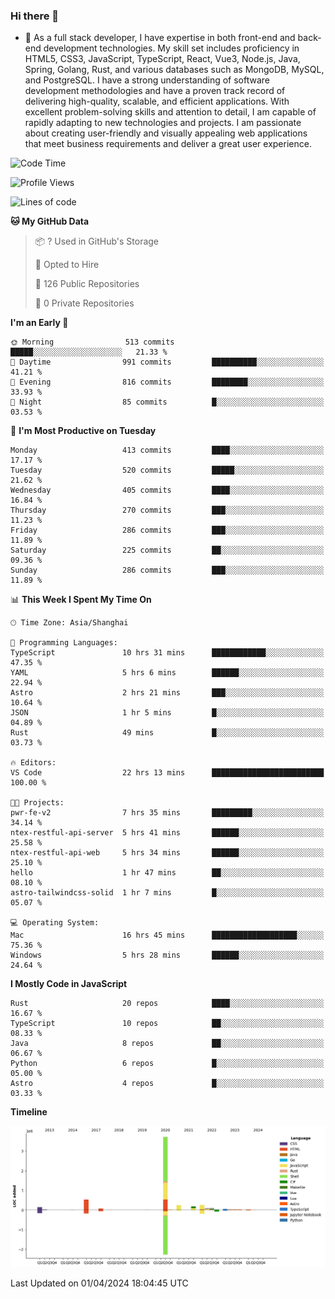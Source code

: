 ### Hi there 👋

- 🌱 As a full stack developer, I have expertise in both front-end and back-end development technologies. My skill set includes proficiency in HTML5, CSS3, JavaScript, TypeScript, React, Vue3, Node.js, Java, Spring, Golang, Rust, and various databases such as MongoDB, MySQL, and PostgreSQL. I have a strong understanding of software development methodologies and have a proven track record of delivering high-quality, scalable, and efficient applications. With excellent problem-solving skills and attention to detail, I am capable of rapidly adapting to new technologies and projects. I am passionate about creating user-friendly and visually appealing web applications that meet business requirements and deliver a great user experience.

<!--START_SECTION:waka-->
![Code Time](http://img.shields.io/badge/Code%20Time-1%2C319%20hrs%209%20mins-blue)

![Profile Views](http://img.shields.io/badge/Profile%20Views-0-blue)

![Lines of code](https://img.shields.io/badge/From%20Hello%20World%20I%27ve%20Written-5.6%20million%20lines%20of%20code-blue)

**🐱 My GitHub Data** 

> 📦 ? Used in GitHub's Storage 
 > 
> 💼 Opted to Hire
 > 
> 📜 126 Public Repositories 
 > 
> 🔑 0 Private Repositories 
 > 
**I'm an Early 🐤** 

```text
🌞 Morning                513 commits         █████░░░░░░░░░░░░░░░░░░░░   21.33 % 
🌆 Daytime                991 commits         ██████████░░░░░░░░░░░░░░░   41.21 % 
🌃 Evening                816 commits         ████████░░░░░░░░░░░░░░░░░   33.93 % 
🌙 Night                  85 commits          █░░░░░░░░░░░░░░░░░░░░░░░░   03.53 % 
```
📅 **I'm Most Productive on Tuesday** 

```text
Monday                   413 commits         ████░░░░░░░░░░░░░░░░░░░░░   17.17 % 
Tuesday                  520 commits         █████░░░░░░░░░░░░░░░░░░░░   21.62 % 
Wednesday                405 commits         ████░░░░░░░░░░░░░░░░░░░░░   16.84 % 
Thursday                 270 commits         ███░░░░░░░░░░░░░░░░░░░░░░   11.23 % 
Friday                   286 commits         ███░░░░░░░░░░░░░░░░░░░░░░   11.89 % 
Saturday                 225 commits         ██░░░░░░░░░░░░░░░░░░░░░░░   09.36 % 
Sunday                   286 commits         ███░░░░░░░░░░░░░░░░░░░░░░   11.89 % 
```


📊 **This Week I Spent My Time On** 

```text
🕑︎ Time Zone: Asia/Shanghai

💬 Programming Languages: 
TypeScript               10 hrs 31 mins      ████████████░░░░░░░░░░░░░   47.35 % 
YAML                     5 hrs 6 mins        ██████░░░░░░░░░░░░░░░░░░░   22.94 % 
Astro                    2 hrs 21 mins       ███░░░░░░░░░░░░░░░░░░░░░░   10.64 % 
JSON                     1 hr 5 mins         █░░░░░░░░░░░░░░░░░░░░░░░░   04.89 % 
Rust                     49 mins             █░░░░░░░░░░░░░░░░░░░░░░░░   03.73 % 

🔥 Editors: 
VS Code                  22 hrs 13 mins      █████████████████████████   100.00 % 

🐱‍💻 Projects: 
pwr-fe-v2                7 hrs 35 mins       █████████░░░░░░░░░░░░░░░░   34.14 % 
ntex-restful-api-server  5 hrs 41 mins       ██████░░░░░░░░░░░░░░░░░░░   25.58 % 
ntex-restful-api-web     5 hrs 34 mins       ██████░░░░░░░░░░░░░░░░░░░   25.10 % 
hello                    1 hr 47 mins        ██░░░░░░░░░░░░░░░░░░░░░░░   08.10 % 
astro-tailwindcss-solid  1 hr 7 mins         █░░░░░░░░░░░░░░░░░░░░░░░░   05.07 % 

💻 Operating System: 
Mac                      16 hrs 45 mins      ███████████████████░░░░░░   75.36 % 
Windows                  5 hrs 28 mins       ██████░░░░░░░░░░░░░░░░░░░   24.64 % 
```

**I Mostly Code in JavaScript** 

```text
Rust                     20 repos            ████░░░░░░░░░░░░░░░░░░░░░   16.67 % 
TypeScript               10 repos            ██░░░░░░░░░░░░░░░░░░░░░░░   08.33 % 
Java                     8 repos             ██░░░░░░░░░░░░░░░░░░░░░░░   06.67 % 
Python                   6 repos             █░░░░░░░░░░░░░░░░░░░░░░░░   05.00 % 
Astro                    4 repos             █░░░░░░░░░░░░░░░░░░░░░░░░   03.33 % 
```



**Timeline**

![Lines of Code chart](https://raw.githubusercontent.com/elton/elton/main/assets/bar_graph.png)


 Last Updated on 01/04/2024 18:04:45 UTC
<!--END_SECTION:waka-->

<!--
**elton/elton** is a ✨ _special_ ✨ repository because its `README.md` (this file) appears on your GitHub profile.

Here are some ideas to get you started:

- 🔭 I’m currently working on ...
- 🌱 I’m currently learning ...
- 👯 I’m looking to collaborate on ...
- 🤔 I’m looking for help with ...
- 💬 Ask me about ...
- 📫 How to reach me: ...
- 😄 Pronouns: ...
- ⚡ Fun fact: ...
-->
